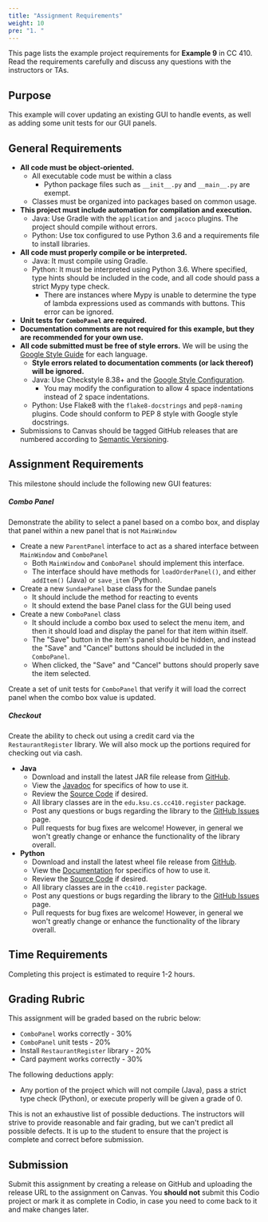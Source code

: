 ```yaml
---
title: "Assignment Requirements"
weight: 10
pre: "1. "
---
```


This page lists the example project requirements for **Example 9** in CC 410. Read the requirements carefully and discuss any questions with the instructors or TAs. 

## Purpose

This example will cover updating an existing GUI to handle events, as well as adding some unit tests for our GUI panels. 

## General Requirements

* **All code must be object-oriented.**
  * All executable code must be within a class
    * Python package files such as `__init__.py` and `__main__.py` are exempt.
  * Classes must be organized into packages based on common usage.
* **This project must include automation for compilation and execution.**
  * Java: Use Gradle with the `application` and `jacoco` plugins. The project should compile without errors. 
  * Python: Use tox configured to use Python 3.6 and a requirements file to install libraries. 
* **All code must properly compile or be interpreted.**
  * Java: It must compile using Gradle.
  * Python: It must be interpreted using Python 3.6. Where specified, type hints should be included in the code, and all code should pass a strict Mypy type check.
    * There are instances where Mypy is unable to determine the type of lambda expressions used as commands with buttons. This error can be ignored.
* **Unit tests for `ComboPanel` are required.**
* **Documentation comments are not required for this example, but they are recommended for your own use.**
* **All code submitted must be free of style errors.** We will be using the [Google Style Guide](https://google.github.io/styleguide/) for each language. 
  * **Style errors related to documentation comments (or lack thereof) will be ignored.**
  * Java: Use Checkstyle 8.38+ and the [Google Style Configuration](https://raw.githubusercontent.com/checkstyle/checkstyle/checkstyle-8.38/src/main/resources/google_checks.xml). 
    * You may modify the configuration to allow 4 space indentations instead of 2 space indentations.
  * Python: Use Flake8 with the `flake8-docstrings` and `pep8-naming` plugins. Code should conform to PEP 8 style with Google style docstrings. 
* Submissions to Canvas should be tagged GitHub releases that are numbered according to [Semantic Versioning](https://semver.org/).

## Assignment Requirements

This milestone should include the following new GUI features:

##### Combo Panel

Demonstrate the ability to select a panel based on a combo box, and display that panel within a new panel that is not `MainWindow`

* Create a new `ParentPanel` interface to act as a shared interface between `MainWindow` and `ComboPanel`
  * Both `MainWindow` and `ComboPanel` should implement this interface.
  * The interface should have methods for `loadOrderPanel()`, and either `addItem()` (Java) or `save_item` (Python).
* Create a new `SundaePanel` base class for the Sundae panels
  * It should include the method for reacting to events
  * It should extend the base Panel class for the GUI being used
* Create a new `ComboPanel` class
  * It should include a combo box used to select the menu item, and then it should load and display the panel for that item within itself.
  * The "Save" button in the item's panel should be hidden, and instead the "Save" and "Cancel" buttons should be included in the `ComboPanel`.
  * When clicked, the "Save" and "Cancel" buttons should properly save the item selected.

Create a set of unit tests for `ComboPanel` that verify it will load the correct panel when the combo box value is updated.

##### Checkout

Create the ability to check out using a credit card via the `RestaurantRegister` library. We will also mock up the portions required for checking out via cash.

* **Java**
  * Download and install the latest JAR file release from [GitHub](https://github.com/K-State-Computational-Core/restaurantregister-java/releases).
  * View the [Javadoc](https://k-state-computational-core.github.io/restaurantregister-java/) for specifics of how to use it.
  * Review the [Source Code](https://github.com/K-State-Computational-Core/restaurantregister-java/tree/main/app/src/main/java/edu/ksu/cs/cc410/register) if desired.
  * All library classes are in the `edu.ksu.cs.cc410.register` package.
  * Post any questions or bugs regarding the library to the [GitHub Issues](https://github.com/K-State-Computational-Core/restaurantregister-java/issues) page.
  * Pull requests for bug fixes are welcome! However, in general we won't greatly change or enhance the functionality of the library overall.
* **Python**
  * Download and install the latest wheel file release from [GitHub](https://github.com/K-State-Computational-Core/restaurantregister-python/releases).
  * View the [Documentation](https://k-state-computational-core.github.io/restaurantregister-python/) for specifics of how to use it.
  * Review the [Source Code](https://github.com/K-State-Computational-Core/restaurantregister-python/tree/main/cc410/register) if desired.
  * All library classes are in the `cc410.register` package.
  * Post any questions or bugs regarding the library to the [GitHub Issues](https://github.com/K-State-Computational-Core/restaurantregister-python/issues) page.
  * Pull requests for bug fixes are welcome! However, in general we won't greatly change or enhance the functionality of the library overall.
  
## Time Requirements

Completing this project is estimated to require 1-2 hours.

## Grading Rubric

This assignment will be graded based on the rubric below:

* `ComboPanel` works correctly - 30%
* `ComboPanel` unit tests - 20%
* Install `RestaurantRegister` library - 20%
* Card payment works correctly - 30%

The following deductions apply:

* Any portion of the project which will not compile (Java), pass a strict type check (Python), or execute properly will be given a grade of 0.

This is not an exhaustive list of possible deductions. The instructors will strive to provide reasonable and fair grading, but we can't predict all possible defects. It is up to the student to ensure that the project is complete and correct before submission. 

## Submission

Submit this assignment by creating a release on GitHub and uploading the release URL to the assignment on Canvas. You **should not** submit this Codio project or mark it as complete in Codio, in case you need to come back to it and make changes later.